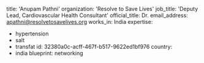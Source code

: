 title: 'Anupam Pathni'
organization: 'Resolve to Save Lives'
job_title: 'Deputy Lead, Cardiovascular Health Consultant'
official_title: Dr.
email_address: apathni@resolvetosavelives.org
works_in: India
expertise:
  - hypertension
  - salt
  - transfat
id: 32380a0c-acff-467f-b517-9622ed1bf976
country:
  - india
blueprint: networking
